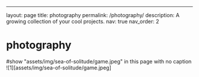 ---
layout: page
title: photography
permalink: /photography/
description: A growing collection of your cool projects.
nav: true
nav_order: 2

# photography
#show "assets/img/sea-of-solitude/game.jpeg" in this page with no caption
![1][assets/img/sea-of-solitude/game.jpeg]
